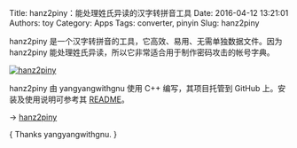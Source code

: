 Title: hanz2piny：能处理姓氏异读的汉字转拼音工具
Date: 2016-04-12 13:21:01
Authors: toy
Category: Apps
Tags: converter, pinyin
Slug: hanz2piny

hanz2piny 是一个汉字转拼音的工具，它高效、易用、无需单独数据文件。因为 hanz2piny 能处理姓氏异读，所以它非常适合用于制作密码攻击的帐号字典。

[![hanz2piny]({filename}/images/hanz2piny.thumb.jpg)]({filename}/images/hanz2piny.jpg)

<!-- PELICAN_END_SUMMARY -->

hanz2piny 由 yangyangwithgnu 使用 C++ 编写，其项目托管到 GitHub 上。安装及使用说明可参考其 [README][r]。

&rarr; [hanz2piny](https://github.com/yangyangwithgnu/hanz2piny)

[r]: https://github.com/yangyangwithgnu/hanz2piny/blob/master/README.md

{ Thanks yangyangwithgnu. }
